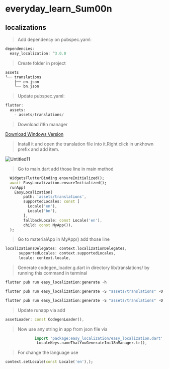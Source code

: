 # everyday_learn_Sum00n
## localizations

> Add dependency on pubspec.yaml:
```dart
dependencies:
  easy_localization: ^3.0.0
```

> Create folder in project

```dart
assets
└── translations
    ├── en.json                  
    └── bn.json    
```
> Update pubspec.yaml: 

```dart
flutter:
  assets:
    - assets/translations/
```

> Download i18n manager

[Download Windows Version](https://www.electronjs.org/apps/i18n-manager)

> Install it and open the translation file into it.Right click in unkhown prefix and add item.

![Untitled11](https://user-images.githubusercontent.com/96842264/156578052-aa1c690e-fc9f-4ebc-934c-ed7441ecfd10.png)


> Go to main.dart add those line in main method

```dart
  WidgetsFlutterBinding.ensureInitialized();
  await EasyLocalization.ensureInitialized();
  runApp(
    EasyLocalization(
        path: 'assets/translations',
        supportedLocales: const [
          Locale('en'),
          Locale('bn'),
        ],
        fallbackLocale: const Locale('en'),
        child: const MyApp()),
  );
```

> Go to materialApp in MyApp() add those line 

```dart
localizationsDelegates: context.localizationDelegates,
      supportedLocales: context.supportedLocales,
      locale: context.locale,
```
> Generate codegen_loader.g.dart in directory lib/translations/ by running this command in terminal

```dart
flutter pub run easy_localization:generate -h

flutter pub run easy_localization:generate -S "assets/translations" -O "lib/translations"

flutter pub run easy_localization:generate -S "assets/translations" -O "lib/translations" -o "locale_keys.g.dart" -f keys
```

> Update runapp via add

```dart
assetLoader: const CodegenLoader(),
```
> Now use any string in app from json file  via

```dart
             import 'package:easy_localization/easy_localization.dart'; for use tr()
              LocaleKeys.nameThatYouGenerateIni18nManager.tr(),
```
> For change the language use

```dart
context.setLocale(const Locale('en'),);
```
